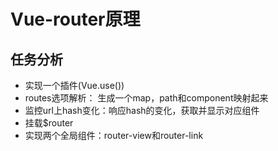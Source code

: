 # Vue-router原理

## 任务分析
+ 实现一个插件(Vue.use())
+ routes选项解析： 生成一个map，path和component映射起来
+ 监控url上hash变化：响应hash的变化，获取并显示对应组件
+ 挂载$router
+ 实现两个全局组件：router-view和router-link